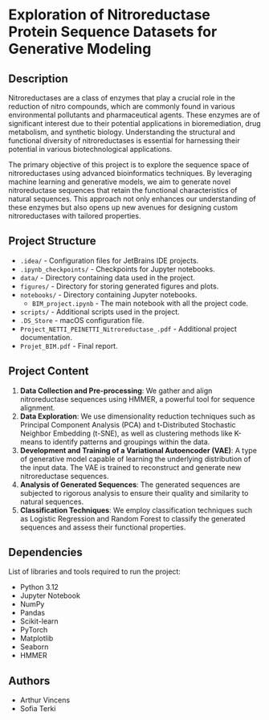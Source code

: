 # Exploration of Nitroreductase Protein Sequence Datasets for Generative Modeling

## Description

Nitroreductases are a class of enzymes that play a crucial role in the reduction of nitro compounds, which are commonly found in various environmental pollutants and pharmaceutical agents. These enzymes are of significant interest due to their potential applications in bioremediation, drug metabolism, and synthetic biology. Understanding the structural and functional diversity of nitroreductases is essential for harnessing their potential in various biotechnological applications.

The primary objective of this project is to explore the sequence space of nitroreductases using advanced bioinformatics techniques. By leveraging machine learning and generative models, we aim to generate novel nitroreductase sequences that retain the functional characteristics of natural sequences. This approach not only enhances our understanding of these enzymes but also opens up new avenues for designing custom nitroreductases with tailored properties.

## Project Structure

- `.idea/` - Configuration files for JetBrains IDE projects.
- `.ipynb_checkpoints/` - Checkpoints for Jupyter notebooks.
- `data/` - Directory containing data used in the project.
- `figures/` - Directory for storing generated figures and plots.
- `notebooks/` - Directory containing Jupyter notebooks.
  - `BIM_project.ipynb` - The main notebook with all the project code.
- `scripts/` - Additional scripts used in the project.
- `.DS_Store` - macOS configuration file.
- `Project_NETTI_PEINETTI_Nitroreductase_.pdf` - Additional project documentation.
- `Projet_BIM.pdf` - Final report.

## Project Content

1. **Data Collection and Pre-processing**: We gather and align nitroreductase sequences using HMMER, a powerful tool for sequence alignment.
2. **Data Exploration**: We use dimensionality reduction techniques such as Principal Component Analysis (PCA) and t-Distributed Stochastic Neighbor Embedding (t-SNE), as well as clustering methods like K-means to identify patterns and groupings within the data.
3. **Development and Training of a Variational Autoencoder (VAE)**: A type of generative model capable of learning the underlying distribution of the input data. The VAE is trained to reconstruct and generate new nitroreductase sequences.
4. **Analysis of Generated Sequences**: The generated sequences are subjected to rigorous analysis to ensure their quality and similarity to natural sequences.
5. **Classification Techniques**: We employ classification techniques such as Logistic Regression and Random Forest to classify the generated sequences and assess their functional properties.

## Dependencies

List of libraries and tools required to run the project:

- Python 3.12
- Jupyter Notebook
- NumPy
- Pandas
- Scikit-learn
- PyTorch
- Matplotlib
- Seaborn
- HMMER

## Authors

- Arthur Vincens
- Sofia Terki